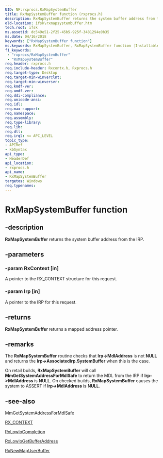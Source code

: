 ```yaml
---
UID: NF:rxprocs.RxMapSystemBuffer
title: RxMapSystemBuffer function (rxprocs.h)
description: RxMapSystemBuffer returns the system buffer address from the IRP.
old-location: ifsk\rxmapsystembuffer.htm
tech.root: ifsk
ms.assetid: dc549e51-2f25-45b5-925f-3481294e0b35
ms.date: 04/16/2018
keywords: ["RxMapSystemBuffer function"]
ms.keywords: RxMapSystemBuffer, RxMapSystemBuffer function [Installable File System Drivers], ifsk.rxmapsystembuffer, rxprocs/RxMapSystemBuffer, rxref_b9222b0a-25ca-4ad4-95b9-b9651c625a39.xml
f1_keywords:
 - "rxprocs/RxMapSystemBuffer"
 - "RxMapSystemBuffer"
req.header: rxprocs.h
req.include-header: Rxcontx.h, Rxprocs.h
req.target-type: Desktop
req.target-min-winverclnt: 
req.target-min-winversvr: 
req.kmdf-ver: 
req.umdf-ver: 
req.ddi-compliance: 
req.unicode-ansi: 
req.idl: 
req.max-support: 
req.namespace: 
req.assembly: 
req.type-library: 
req.lib: 
req.dll: 
req.irql: <= APC_LEVEL
topic_type:
- APIRef
- kbSyntax
api_type:
- HeaderDef
api_location:
- rxprocs.h
api_name:
- RxMapSystemBuffer
targetos: Windows
req.typenames: 
---
```


# RxMapSystemBuffer function


## -description


<b>RxMapSystemBuffer</b> returns the system buffer address from the IRP. 


## -parameters




### -param RxContext [in]

A pointer to the RX_CONTEXT structure for this request.


### -param Irp [in]

A pointer to the IRP for this request.


## -returns



<b>RxMapSystemBuffer </b>returns a mapped address pointer. 




## -remarks



The <b>RxMapSystemBuffer</b> routine checks that <b>Irp->MdlAddress</b> is not <b>NULL</b> and returns the <b>Irp->AssociatedIrp.SystemBuffer</b> when this is the case. 

On retail builds, <b>RxMapSystemBuffer</b> will call <b>MmGetSystemAddressForMdlSafe</b> to return the MDL from the IRP if <b>Irp->MdlAddress</b> is <b>NULL</b>. On checked builds, <b>RxMapSystemBuffer</b> causes the system to ASSERT if <b>Irp->MdlAddress</b> is <b>NULL</b>. 




## -see-also




<a href="https://docs.microsoft.com/windows-hardware/drivers/kernel/mm-bad-pointer">MmGetSystemAddressForMdlSafe</a>



<a href="https://docs.microsoft.com/windows-hardware/drivers/ddi/rxcontx/ns-rxcontx-_rx_context">RX_CONTEXT</a>



<a href="https://docs.microsoft.com/windows-hardware/drivers/ddi/lowio/nf-lowio-rxlowiocompletion">RxLowIoCompletion</a>



<a href="https://docs.microsoft.com/windows-hardware/drivers/ddi/lowio/nf-lowio-rxlowiogetbufferaddress">RxLowIoGetBufferAddress</a>



<a href="https://docs.microsoft.com/windows-hardware/drivers/ifs/rxnewmapuserbuffer">RxNewMapUserBuffer</a>
 

 

